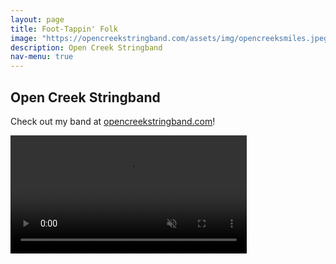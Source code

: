 ```yaml
---
layout: page
title: Foot-Tappin' Folk
image: "https://opencreekstringband.com/assets/img/opencreeksmiles.jpeg"
description: Open Creek Stringband
nav-menu: true
---
```

## Open Creek Stringband
Check out my band at [opencreekstringband.com](https://opencreekstringband.com)!

<video src="https://opencreekstringband.com/assets/img/choochoo.mp4" autoplay muted controls loop width="75%"></video>

